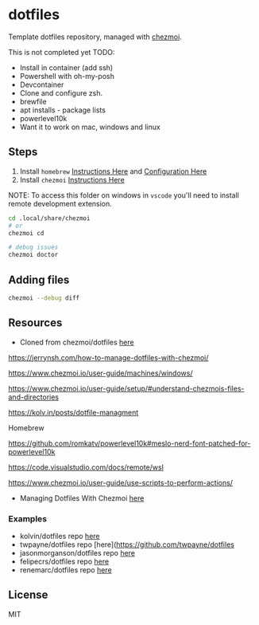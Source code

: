 # dotfiles

Template dotfiles repository, managed with [chezmoi](https://chezmoi.io/).

This is not completed yet TODO:

* Install in container (add ssh)
* Powershell with oh-my-posh
* Devcontainer
* Clone and configure zsh.
* brewfile
* apt installs - package lists
* powerlevel10k
* Want it to work on mac, windows and linux

## Steps

1) Install `homebrew` [Instructions Here](https://brew.sh/
) and [Configuration Here](https://docs.brew.sh/Homebrew-on-Linux)  
1) Install `chezmoi` [Instructions Here](https://www.chezmoi.io/install/)  


NOTE: To access this folder on windows in `vscode` you'll need to install remote development extension.  

```sh
cd .local/share/chezmoi
# or
chezmoi cd

# debug issues
chezmoi doctor
```

## Adding files

```sh
chezmoi --debug diff
```

## Resources

*  Cloned from chezmoi/dotfiles [here](https://github.com/chezmoi/dotfiles)

https://jerrynsh.com/how-to-manage-dotfiles-with-chezmoi/

https://www.chezmoi.io/user-guide/machines/windows/

https://www.chezmoi.io/user-guide/setup/#understand-chezmois-files-and-directories

https://kolv.in/posts/dotfile-managment

Homebrew

https://github.com/romkatv/powerlevel10k#meslo-nerd-font-patched-for-powerlevel10k


https://code.visualstudio.com/docs/remote/wsl


https://www.chezmoi.io/user-guide/use-scripts-to-perform-actions/


* Managing Dotfiles With Chezmoi [here](https://budimanjojo.com/2021/12/13/managing-dotfiles-with-chezmoi/)

### Examples 

* kolvin/dotfiles repo [here](https://github.com/kolvin/dotfiles)  
* twpayne/dotfiles repo [here](https://github.com/twpayne/dotfiles
* jasonmorganson/dotfiles repo [here](https://github.com/jasonmorganson/dotfiles)
* felipecrs/dotfiles repo [here](https://github.com/felipecrs/dotfiles)
* renemarc/dotfiles repo [here](https://github.com/renemarc/dotfiles)

## License

MIT
